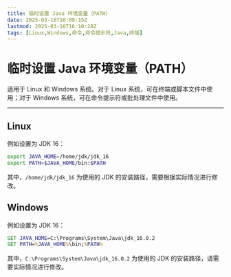 ```yaml
---
title: 临时设置 Java 环境变量（PATH）
date: 2025-03-16T16:09:15Z
lastmod: 2025-03-16T16:10:28Z
tags: [Linux,Windows,命令,命令提示符,Java,终端]
---
```


# 临时设置 Java 环境变量（PATH）

适用于 Linux 和 Windows 系统。对于 Linux 系统，可在终端或脚本文件中使用；对于 Windows 系统，可在命令提示符或批处理文件中使用。

---

## Linux

例如设置为 JDK 16：

```bash
export JAVA_HOME=/home/jdk/jdk_16
export PATH=$JAVA_HOME/bin:$PATH
```

其中，`/home/jdk/jdk_16` 为使用的 JDK 的安装路径，需要根据实际情况进行修改。

## Windows

例如设置为 JDK 16：

```bat
SET JAVA_HOME=C:\Programs\System\Java\jdk_16.0.2
SET PATH=%JAVA_HOME%\bin;%PATH%
```

其中，`C:\Programs\System\Java\jdk_16.0.2` 为使用的 JDK 的安装路径，请需要实际情况进行修改。

‍
